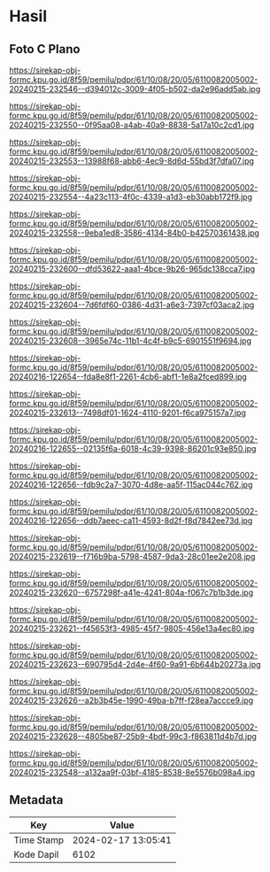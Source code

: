 # Hasil

## Foto C Plano

https://sirekap-obj-formc.kpu.go.id/8f59/pemilu/pdpr/61/10/08/20/05/6110082005002-20240215-232546--d394012c-3009-4f05-b502-da2e96add5ab.jpg

https://sirekap-obj-formc.kpu.go.id/8f59/pemilu/pdpr/61/10/08/20/05/6110082005002-20240215-232550--0f95aa08-a4ab-40a9-8838-5a17a10c2cd1.jpg

https://sirekap-obj-formc.kpu.go.id/8f59/pemilu/pdpr/61/10/08/20/05/6110082005002-20240215-232553--13988f68-abb6-4ec9-8d6d-55bd3f7dfa07.jpg

https://sirekap-obj-formc.kpu.go.id/8f59/pemilu/pdpr/61/10/08/20/05/6110082005002-20240215-232554--4a23c113-4f0c-4339-a1d3-eb30abb172f9.jpg

https://sirekap-obj-formc.kpu.go.id/8f59/pemilu/pdpr/61/10/08/20/05/6110082005002-20240215-232558--9eba1ed8-3586-4134-84b0-b42570361438.jpg

https://sirekap-obj-formc.kpu.go.id/8f59/pemilu/pdpr/61/10/08/20/05/6110082005002-20240215-232600--dfd53622-aaa1-4bce-9b26-965dc138cca7.jpg

https://sirekap-obj-formc.kpu.go.id/8f59/pemilu/pdpr/61/10/08/20/05/6110082005002-20240215-232604--7d6fdf60-0386-4d31-a6e3-7397cf03aca2.jpg

https://sirekap-obj-formc.kpu.go.id/8f59/pemilu/pdpr/61/10/08/20/05/6110082005002-20240215-232608--3965e74c-11b1-4c4f-b9c5-6901551f9694.jpg

https://sirekap-obj-formc.kpu.go.id/8f59/pemilu/pdpr/61/10/08/20/05/6110082005002-20240216-122654--fda8e8f1-2261-4cb6-abf1-1e8a2fced899.jpg

https://sirekap-obj-formc.kpu.go.id/8f59/pemilu/pdpr/61/10/08/20/05/6110082005002-20240215-232613--7498df01-1624-4110-9201-f6ca975157a7.jpg

https://sirekap-obj-formc.kpu.go.id/8f59/pemilu/pdpr/61/10/08/20/05/6110082005002-20240216-122655--02135f6a-6018-4c39-9398-86201c93e850.jpg

https://sirekap-obj-formc.kpu.go.id/8f59/pemilu/pdpr/61/10/08/20/05/6110082005002-20240216-122656--fdb9c2a7-3070-4d8e-aa5f-115ac044c762.jpg

https://sirekap-obj-formc.kpu.go.id/8f59/pemilu/pdpr/61/10/08/20/05/6110082005002-20240216-122656--ddb7aeec-ca11-4593-8d2f-f8d7842ee73d.jpg

https://sirekap-obj-formc.kpu.go.id/8f59/pemilu/pdpr/61/10/08/20/05/6110082005002-20240215-232619--f716b9ba-5798-4587-9da3-28c01ee2e208.jpg

https://sirekap-obj-formc.kpu.go.id/8f59/pemilu/pdpr/61/10/08/20/05/6110082005002-20240215-232620--6757298f-a41e-4241-804a-f067c7b1b3de.jpg

https://sirekap-obj-formc.kpu.go.id/8f59/pemilu/pdpr/61/10/08/20/05/6110082005002-20240215-232621--f45653f3-4985-45f7-9805-456e13a4ec80.jpg

https://sirekap-obj-formc.kpu.go.id/8f59/pemilu/pdpr/61/10/08/20/05/6110082005002-20240215-232623--690795d4-2d4e-4f60-9a91-6b644b20273a.jpg

https://sirekap-obj-formc.kpu.go.id/8f59/pemilu/pdpr/61/10/08/20/05/6110082005002-20240215-232626--a2b3b45e-1990-49ba-b7ff-f28ea7accce9.jpg

https://sirekap-obj-formc.kpu.go.id/8f59/pemilu/pdpr/61/10/08/20/05/6110082005002-20240215-232628--4805be87-25b9-4bdf-99c3-f863811d4b7d.jpg

https://sirekap-obj-formc.kpu.go.id/8f59/pemilu/pdpr/61/10/08/20/05/6110082005002-20240215-232548--a132aa9f-03bf-4185-8538-8e5576b098a4.jpg


## Metadata

| Key        | Value               |
| ---------- | ------------------- |
| Time Stamp | 2024-02-17 13:05:41 |
| Kode Dapil | 6102                |



